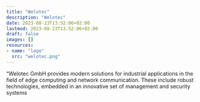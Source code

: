 ```yaml
---
title: "Welotec"
description: "Welotec"
date: 2023-08-23T13:52:06+02:00
lastmod: 2023-08-23T13:52:06+02:00
draft: false
images: []
resources:
- name: "logo"
  src: "welotec.png"
---
```

“Welotec GmbH provides modern solutions for industrial applications in the field of edge computing and network communication. These include robust technologies, embedded in an innovative set of management and security systems 